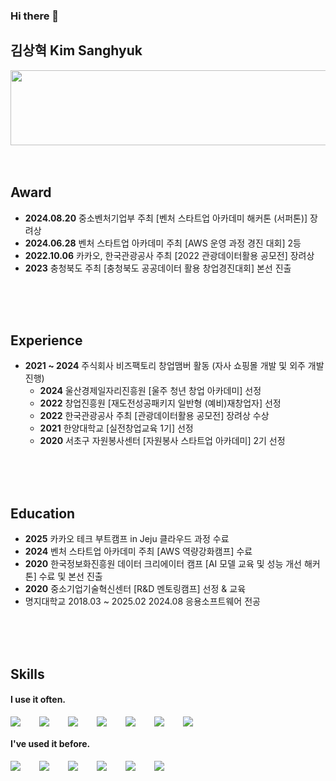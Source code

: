 


### Hi there 👋
## 김상혁 Kim Sanghyuk
  
<a href="https://www.gitanimals.org/en_US?utm_medium=image&utm_source=duckchanahn&utm_content=line">
  <img
    src="https://render.gitanimals.org/lines/duckchanahn"
    width="600"
    height="120"
  />
</a>
  
  

<br />
<br />
<br />

## Award
- **2024.08.20** 중소벤처기업부 주최 [벤처 스타트업 아카데미 해커톤 (서퍼톤)] 장려상 
- **2024.06.28** 벤처 스타트업 아카데미 주최 [AWS 운영 과정 경진 대회] 2등
- **2022.10.06** 카카오, 한국관광공사 주최 [2022 관광데이터활용 공모전] 장려상 
- **2023** 충청북도 주최 [충청북도 공공데이터 활용 창업경진대회] 본선 진출
<br />
<br />
<br />

## Experience
- **2021 ~ 2024** 주식회사 비즈팩토리 창업맴버 활동 (자사 쇼핑몰 개발 및 외주 개발 진행)
  - **2024** 울산경제일자리진흥원 [울주 청년 창업 아카데미] 선정 
  - **2022** 창업진흥원 [재도전성공패키지 일반형 (예비)재창업자] 선정
  - **2022** 한국관광공사 주최 [관광데이터활용 공모전] 장려상 수상
  - **2021** 한양대학교 [실전창업교육 1기] 선정
  - **2020** 서초구 자원봉사센터 [자원봉사 스타트업 아카데미] 2기 선정
<br />
<br />
<br />

## Education
- **2025** 카카오 테크 부트캠프 in Jeju 클라우드 과정 수료
- **2024** 벤처 스타트업 아카데미 주최 [AWS 역량강화캠프] 수료
- **2020** 한국정보화진흥원 데이터 크리에이터 캠프 [AI 모델 교육 및 성능 개선 해커톤] 수료 및 본선 진출
- **2020** 중소기업기술혁신센터 [R&D 멘토링캠프] 선정 & 교육
- 명지대학교 2018.03 ~ 2025.02 2024.08 응용소프트웨어 전공
<br />
<br />
<br />

## Skills
#### I use it often.
<div style="display:flex;gap:30px;flex-wrap:wrap;">
  <img src="https://img.shields.io/badge/Java-007396?style=for-the-badge&logo=Java&logoColor=white">
  <img src="https://img.shields.io/badge/Spring-6DB33F?style=flat-square&logo=Spring&logoColor=white">
  <img src="https://img.shields.io/badge/AWS-232F3E?style=for-the-badge&logo=amazonaws&logoColor=white">
  <img src="https://img.shields.io/badge/MySQL-4479A1?style=for-the-badge&logo=mysql&logoColor=white">
  <img src="https://img.shields.io/badge/Docker-2496ED?style=for-the-badge&logo=Docker&logoColor=white">
  <img src="https://img.shields.io/badge/Jenkins-D24939?style=for-the-badge&logo=Jenkins&logoColor=white">
  <img src="https://img.shields.io/badge/Postman-FF6C37?style=flat-square&logo=Postman&logoColor=white">
</div>

#### I've used it before.
<div style="display:flex;gap:30px;flex-wrap:wrap;">
  <img src="https://img.shields.io/badge/js-F7DF1E?style=for-the-badge&logo=javascript&logoColor=black">
  <img src="https://img.shields.io/badge/Node.js-339933?style=flat-square&logo=Node.js&logoColor=white">
  <img src="https://img.shields.io/badge/express-000000?style=for-the-badge&logo=express&logoColor=white">
  <img src="https://img.shields.io/badge/react-61DAFB?style=for-the-badge&logo=react&logoColor=black">
  <img src="https://img.shields.io/badge/Android-3DDC84?style=for-the-badge&logo=android&logoColor=white">
  <img src="https://img.shields.io/badge/Redis-DC382D?style=for-the-badge&logo=redis&logoColor=white">
</div>
<br />
<br />
<br />
<br />

<!--
**duckchanahn/duckchanahn** is a ✨ _special_ ✨ repository because its `README.md` (this file) appears on your GitHub profile.
